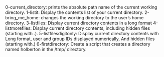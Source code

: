 0-current_directory: prints the absolute path name of the current working directory.
1-listit: Display the contents list of your current directory.
2-bring_me_home: changes the working directory to the user’s home directory.
3-listfiles: Display current directory contents in a long format
4-listmorefiles: Display current directory contents, including hidden files (starting with .).
5-listfilesdigitonly: Display current directory contents with Long format, user and group IDs displayed numerically, And hidden files (starting with.)
6-firstdirectory: Create a script that creates a directory named holberton in the /tmp/ directory.
